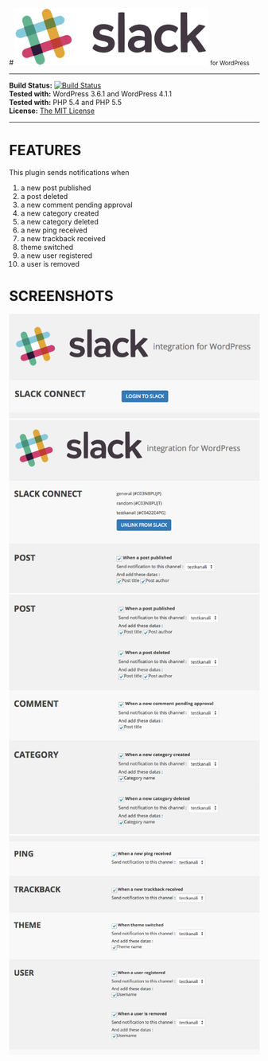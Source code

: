 #![Slack](img/slack.png) <small>for WordPress</small>



----------



**Build Status:** [![Build Status](https://travis-ci.org/erayalakese/slack-wordpress.svg?branch=master)](https://travis-ci.org/erayalakese/slack-wordpress)          
**Tested with:** WordPress 3.6.1 and WordPress 4.1.1  
**Tested with:** PHP 5.4 and PHP 5.5   
**License:** [The MIT License](http://opensource.org/licenses/MIT)



----------



# FEATURES
This plugin sends notifications when

 1. a new post published
 2. a post deleted
 3. a new comment pending approval 
 4. a new category created 
 5. a new category deleted
 6. a new ping received 
 7. a new trackback received 
 8. theme switched
 9. a new user registered
 10. a user is removed

# SCREENSHOTS
![screenshot-1](assets/screenshot-1.png)
![screenshot-2](assets/screenshot-2.png)
![screenshot-3](assets/screenshot-3.png)
![screenshot-4](assets/screenshot-4.png)